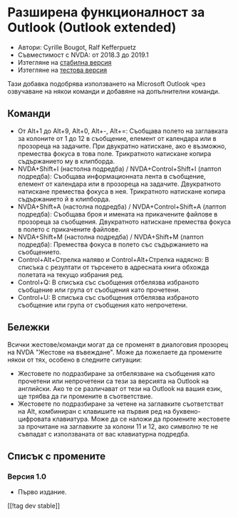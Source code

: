 # Разширена функционалност за Outlook (Outlook extended) #

* Автори: Cyrille Bougot, Ralf Kefferpuetz
* Съвместимост с NVDA: от 2018.3 до 2019.1
* Изтегляне на [стабилна версия][1]
* Изтегляне на [тестова версия][2]

Тази добавка подобрява използването на Microsoft Outlook чрез озвучаване на
някои команди и добавяне на допълнителни команди.

## Команди

* От Alt+1 до Alt+9, Alt+0, Alt+-, Alt+=: Съобщава полето на заглавката за
  колоните от 1 до 12 в съобщение, елемент от календара или в прозореца на
  задачите. При двукратно натискане, ако е възможно, премества фокуса в това
  поле. Трикратното натискане копира съдържанието му в клипборда.
* NVDA+Shift+I (настолна подредба) / NVDA+Control+Shift+I (лаптоп подредба):
  Съобщава информационната лента в съобщение, елемент от календара или в
  прозореца на задачите. Двукратното натискане премества фокуса в
  нея. Трикратното натискане копира съдържанието й в клипборда.
* NVDA+Shift+A (настолна подредба) / NVDA+Control+Shift+A (лаптоп подредба):
  Съобщава броя и имената на прикачените файлове в прозореца за
  съобщения. Двукратното натискане премества фокуса в полето с прикачените
  файлове.
* NVDA+Shift+M (настолна подредба) / NVDA+Shift+M (лаптоп подредба):
  Премества фокуса в полето със съдържанието на съобщението.
* Control+Alt+Стрелка наляво и Control+Alt+Стрелка надясно: В списъка с
  резултати от търсенето в адресната книга обхожда полетата на текущо
  избрания ред.
* Control+Q: В списъка със съобщения отбелязва избраното съобщение или група
  от съобщения като прочетени.
* Control+U: В списъка със съобщения отбелязва избраното съобщение или група
  от съобщения като непрочетени.

## Бележки

Всички жестове/команди могат да се променят в диалоговия прозорец на NVDA
"Жестове на въвеждане". Може да пожелаете да промените някои от тях, особено
в следните ситуации:

* Жестовете по подразбиране за отбелязване на съобщения като прочетени или
  непрочетени са тези за версията на Outlook на английски. Ако те се
  различават от тези на Outlook на вашия език, ще трябва да ги промените в
  съответствие.
* Жестовете по подразбиране за четене на заглавките съответстват на Alt,
  комбиниран с клавишите на първия ред на буквено-цифровата клавиатура. Може
  да се наложи да промените жестовете за прочитане на заглавките за колони
  11 и 12, ако символно те не съвпадат с използваната от вас клавиатурна
  подредба.

## Списък с промените

### Версия 1.0

* Първо издание.

[[!tag dev stable]]

[1]: https://addons.nvda-project.org/files/get.php?file=outlookextended

[2]: https://addons.nvda-project.org/files/get.php?file=outlookextended-dev
